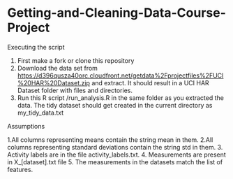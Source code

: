 Getting-and-Cleaning-Data-Course-Project
========================================

Executing the script

1. First make a fork or clone this repository
2. Download the data set from https://d396qusza40orc.cloudfront.net/getdata%2Fprojectfiles%2FUCI%20HAR%20Dataset.zip
and extract. It should result in a UCI HAR Dataset folder with files and directories.
3. Run this R script <path to>/run_analysis.R in the same folder as you extracted the data.
The tidy dataset should get created in the current directory as my_tidy_data.txt

Assumptions

1.All columns representing means contain  the string mean in them.
2.All columns representing standard deviations contain  the string std in them.
3. Activity labels are in the file activity_labels.txt.
4. Measurements are present in X_[dataset].txt file
5. The measurements in the datasets match the list of features.


